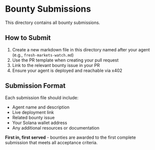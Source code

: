 # Bounty Submissions

This directory contains all bounty submissions.

## How to Submit

1. Create a new markdown file in this directory named after your agent (e.g., `fresh-markets-watch.md`)
2. Use the PR template when creating your pull request
3. Link to the relevant bounty issue in your PR
4. Ensure your agent is deployed and reachable via x402

## Submission Format

Each submission file should include:
- Agent name and description
- Live deployment link
- Related bounty issue
- Your Solana wallet address
- Any additional resources or documentation

**First in, first served** - bounties are awarded to the first complete submission that meets all acceptance criteria.
